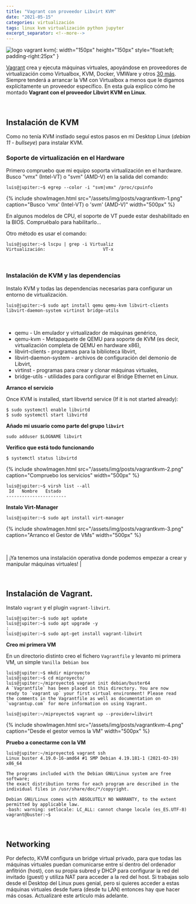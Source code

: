 ```yaml
---
title: "Vagrant con proveedor Libvirt KVM"
date: "2021-05-15"
categories: virtualización
tags: linux kvm virtualización python jupyter
excerpt_separator: <!--more-->
---
```


![logo vagrant kvm](/assets/img/posts/logo-vagrantkvm.svg){: width="150px" height="150px" style="float:left; padding-right:25px" } 


[Vagrant](https://www.vagrantup.com/) crea y ejecuta máquinas virtuales, apoyándose en proveedores de virtualización como Virtualbox, KVM, Docker, VMWare y otros [30 más](https://github.com/hashicorp/vagrant/wiki/Available-Vagrant-Plugins#providers). Siempre tenderá a arrancar la VM con Virtualbox a menos que le digamos explícitamente un proveedor específico. En esta guía explico cómo he montado **Vagrant con el proveedor Libvirt KVM  en Linux**.


<br clear="left"/>
<!--more-->

## Instalación de KVM

Como no tenía KVM instlado seguí estos pasos en mi Desktop Linux (*debian 11 - bullseye*) para instalar KVM. 

### Soporte de virtualización en el Hardware

Primero compruebo que mi equipo soporta virtualización en el hardware. Busco "vmx" (Intel-VT) o "svm" (AMD-V) en la salida del comando: 

```console
luis@jupiter:~$ egrep --color -i "svm|vmx" /proc/cpuinfo
```

{% include showImagen.html 
      src="/assets/img/posts/vagrantkvm-1.png" 
      caption="Busco 'vmx' (Intel-VT) o 'svm' (AMD-V)" 
      width="500px"
      %}

En algunos modelos de CPU, el soporte de VT puede estar deshabilitado en la BIOS. Compruébalo para habilitarlo... 

Otro método es usar el comando: 

```console
luis@jupiter:~$ lscpu | grep -i Virtualiz
Virtualización:                      VT-x
```

<br>

### Instalación de KVM y las dependencias

Instalo KVM y todas las dependencias necesarias para configurar un entorno de virtualización.

```console
luis@jupiter:~$ sudo apt install qemu qemu-kvm libvirt-clients libvirt-daemon-system virtinst bridge-utils
```

<br/>

* qemu - Un emulador y virtualizador de máquinas genérico,
* qemu-kvm - Metapaquete de QEMU para soporte de KVM (es decir, virtualización completa de QEMU en hardware x86),
* libvirt-clients - programas para la biblioteca libvirt,
* libvirt-daemon-system - archivos de configuración del demonio de Libvirt,
* virtinst - programas para crear y clonar máquinas virtuales,
* bridge-utils - utilidades para configurar el Bridge Ethernet en Linux.

**Arranco el servicio**

Once KVM is installed, start libvertd service (If it is not started already):

```console
$ sudo systemctl enable libvirtd
$ sudo systemctl start libvirtd
```

**Añado mi usuario como parte del grupo `libvirt`**

```console
sudo adduser $LOGNAME libvirt
```

**Verifico que está todo funcionando**

```console
$ systemctl status libvirtd
```

{% include showImagen.html 
      src="/assets/img/posts/vagrantkvm-2.png" 
      caption="Compruebo los servicios" 
      width="500px"
      %}

```console
luis@jupiter:~$ virsh list --all
 Id   Nombre   Estado
-----------------------
```


**Instalo Virt-Manager**

```console
luis@jupiter:~$ sudo apt install virt-manager
```

{% include showImagen.html 
      src="/assets/img/posts/vagrantkvm-3.png" 
      caption="Arranco el Gestor de VMs"
      width="500px"
      %}

<br/>

| ¡Ya tenemos una instalación operativa donde podemos empezar a crear y manipular máquinas virtuales! |

<br/>


## Instalación de Vagrant. 


Instalo `vagrant` y el plugin `vagrant-libvirt`. 

```console
luis@jupiter:~$ sudo apt update
luis@jupiter:~$ sudo apt upgrade -y
:
luis@jupiter:~$ sudo apt-get install vagrant-libvirt
```

**Creo mi primera VM**

En un directorio distinto creo el fichero `Vagrantfile` y levanto mi primera VM, un simple `Vanilla Debian box`

```console
luis@jupiter:~$ mkdir miproyecto
luis@jupiter:~$ cd miproyecto/
luis@jupiter:~/miproyecto$ vagrant init debian/buster64
A `Vagrantfile` has been placed in this directory. You are now
ready to `vagrant up` your first virtual environment! Please read
the comments in the Vagrantfile as well as documentation on
`vagrantup.com` for more information on using Vagrant.

luis@jupiter:~/miproyecto$ vagrant up --provider=libvirt
```

{% include showImagen.html 
      src="/assets/img/posts/vagrantkvm-4.png" 
      caption="Desde el gestor vemos la VM"
      width="500px"
      %}

**Pruebo a conectarme con la VM**

```console
luis@jupiter:~/miproyecto$ vagrant ssh
Linux buster 4.19.0-16-amd64 #1 SMP Debian 4.19.181-1 (2021-03-19) x86_64

The programs included with the Debian GNU/Linux system are free software;
the exact distribution terms for each program are described in the
individual files in /usr/share/doc/*/copyright.

Debian GNU/Linux comes with ABSOLUTELY NO WARRANTY, to the extent
permitted by applicable law.
-bash: warning: setlocale: LC_ALL: cannot change locale (es_ES.UTF-8)
vagrant@buster:~$
```

<br/>

## Networking

Por defecto, KVM configura un bridge virtual privado, para que todas las máquinas virtuales puedan comunicarse entre sí dentro del ordenador anfitrión (host), con su propia subred y DHCP para configurar la red del invitado (guest) y utiliza NAT para acceder a la red del host. Si trabajas solo desde el Desktop del Linux pues genial, pero si quieres acceder a estas máquinas virtuales desde fuera (desde tu LAN) entonces hay que hacer más cosas. Actualizaré este artículo más adelante. 
